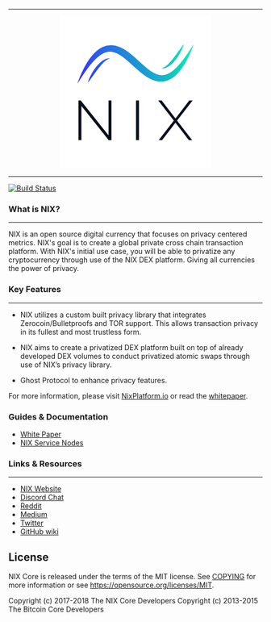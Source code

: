 <hr />
<div align="center">
    <img src="images/nix_full.png" alt="Logo" width='300px' height='auto'/>
</div>
<hr />

[![Build Status](https://travis-ci.org/nixplatform/nix.svg?branch=master)](https://travis-ci.org/nixplatform/nix)

### What is NIX?
---

NIX is an open source digital currency that focuses on privacy centered metrics. NIX's goal is to create a global private cross chain transaction platform. With NIX's initial use case, you will be able to privatize any cryptocurrency through use of the NIX DEX platform. Giving all currencies the power of privacy.

### Key Features
---

* NIX utilizes a custom built privacy library that integrates Zerocoin/Bulletproofs and TOR support. This allows transaction privacy in its fullest and most trustless form.

* NIX aims to create a privatized DEX platform built on top of already developed DEX volumes to conduct privatized atomic swaps through use of NIX’s privacy library.

* Ghost Protocol to enhance privacy features.

For more information, please visit [NixPlatform.io](nixplatform.io) or read the [whitepaper](nixplatform.io/whitepaper).


### Guides & Documentation

* [White Paper](https://nixplatform.io/whitepaper)
* [NIX Service Nodes](https://nixplatform.io/servicenodes)


### Links & Resources
---

* [NIX Website](https://nixplatform.io)
* [Discord Chat](https://chat.nixplatform.io/)
* [Reddit](https://reddit.com/r/nixplatform)
* [Medium](https://medium.com/@nixplatform)
* [Twitter](https://twitter.com/nixplatform)
* [GitHub wiki](https://github.com/nixplatform/nix/wiki)

License
---

NIX Core is released under the terms of the MIT license. See [COPYING](COPYING) for more
information or see https://opensource.org/licenses/MIT.

Copyright (c) 2017-2018 The NIX Core Developers Copyright (c) 2013-2015 The Bitcoin Core Developers
